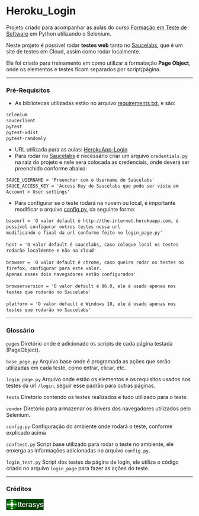 # Heroku_Login
Projeto criado para acompanhar as aulas do curso [Formação em Teste de Software][Iterasys] em Python utilizando o Selenium.

Neste projeto é possível rodar **testes web** tanto no [Saucelabs][Saucelabs], que é um site de testes em Cloud, assim como rodar localmente.

Ele foi criado para treinamento em como utilizar a formatação **Page Object**, onde os elementos e testes ficam separados por script/página.

---

### Pré-Requisitos
- As bibliotecas utilizadas estão no arquivo [requirements.txt](requirements.txt), e são:

```
selenium
sauceclient
pytest
pytest-xdist
pytest-randomly
```

- URL utilizada para as aulas: [HerokuApp-Login]
- Para rodar no [Saucelabs][Saucelabs] é necessário criar um arquivo `credentials.py` na raiz do projeto e nele será colocada as credenciais, onde deverá ser preenchido conforme abaixo:

```
SAUCE_USERNAME = 'Preencher com o Username do Saucelabs'
SAUCE_ACCESS_KEY = 'Access Key do Saucelabs que pode ser vista em Account > User settings'
```
- Para configurar se o teste rodará na nuvem ou local, é importante modificar o arquivo [config.py](tests/config.py), da seguinte forma:

```
baseurl = 'O valor default é http://the-internet.herokuapp.com, é possível configurar outros testes nessa url
modificando o final da url conforme feito no login_page.py'

host = 'O valor default é saucelabs, caso coloque local os testes rodarão localmente e não na cloud'

browser = 'O valor default é chrome, caso queira rodar os testes no firefox, configurar para este valor.
Apenas esses dois navegadores estão configurados'

browserversion = 'O valor default é 96.0, ele é usado apenas nos testes que rodarão no Saucelabs'

platform = 'O valor default é Windows 10, ele é usado apenas nos testes que rodarão no Saucelabs'
```


---

### Glossário

`pages` Diretório onde é adicionado os scripts de cada página testada (PageObject).

`base_page.py` Arquivo base onde é programada as ações que serão utilizadas em cada teste, como entrar, clicar, etc.

`login_page.py` Arquivo onde estão os elementos e os requisitos usados nos testes da url `/login`, seguir esse padrão para outras páginas.

`tests` Diretório contendo os testes realizados e tudo utilizado para o teste.

`vendor` Diretório para armazenar os drivers dos navegadores utilizados pelo Selenium.

`config.py` Configuração do ambiente onde rodará o teste, conforme explicado acima

`conftest.py` Script base utilizado para rodar o teste no ambiente, ele enxerga as informações adicionadas no arquivo `config.py`.

`login_test.py` Script dos testes da página de login, ele utiliza o código criado no arquivo `login_page` para fazer as ações do teste.

---

### Créditos
[<img src="assets\Iterasys-Logo.png" width="20%"/>][Iterasys]


<!-- links -->
[Iterasys]: https://iterasys.com.br/
[HerokuApp-Login]: http://the-internet.herokuapp.com/login
[Saucelabs]: https://saucelabs.com/

<!-- imagens -->
[QANinja-Logo]: assets/Iterasys-Logo.png (Iterasys-logo)
